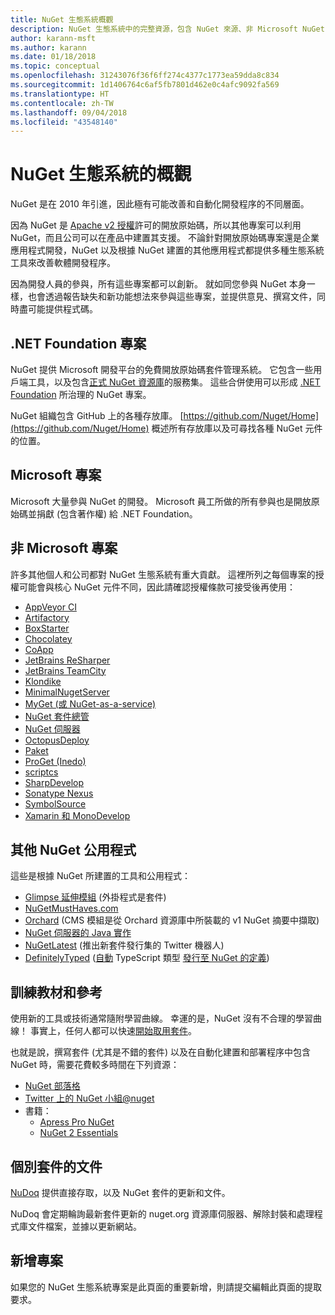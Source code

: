 ```yaml
---
title: NuGet 生態系統概觀
description: NuGet 生態系統中的完整資源，包含 NuGet 來源、非 Microsoft NuGet 專案、公用程式和訓練教材。
author: karann-msft
ms.author: karann
ms.date: 01/18/2018
ms.topic: conceptual
ms.openlocfilehash: 31243076f36f6ff274c4377c1773ea59dda8c834
ms.sourcegitcommit: 1d1406764c6af5fb7801d462e0c4afc9092fa569
ms.translationtype: HT
ms.contentlocale: zh-TW
ms.lasthandoff: 09/04/2018
ms.locfileid: "43548140"
---
```

# <a name="an-overview-of-the-nuget-ecosystem"></a>NuGet 生態系統的概觀

NuGet 是在 2010 年引進，因此極有可能改善和自動化開發程序的不同層面。

因為 NuGet 是 [Apache v2 授權](http://choosealicense.com/licenses/apache/)許可的開放原始碼，所以其他專案可以利用 NuGet，而且公司可以在產品中建置其支援。 不論針對開放原始碼專案還是企業應用程式開發，NuGet 以及根據 NuGet 建置的其他應用程式都提供多種生態系統工具來改善軟體開發程序。

因為開發人員的參與，所有這些專案都可以創新。 就如同您參與 NuGet 本身一樣，也會透過報告缺失和新功能想法來參與這些專案，並提供意見、撰寫文件，同時盡可能提供程式碼。

## <a name="net-foundation-projects"></a>.NET Foundation 專案

NuGet 提供 Microsoft 開發平台的免費開放原始碼套件管理系統。 它包含一些用戶端工具，以及包含[正式 NuGet 資源庫](http://www.nuget.org)的服務集。 這些合併使用可以形成 [.NET Foundation](http://www.dotnetfoundation.org/) 所治理的 NuGet 專案。

NuGet 組織包含 GitHub 上的各種存放庫。 [https://github.com/Nuget/Home](https://github.com/Nuget/Home) 概述所有存放庫以及可尋找各種 NuGet 元件的位置。

## <a name="microsoft-projects"></a>Microsoft 專案

Microsoft 大量參與 NuGet 的開發。 Microsoft 員工所做的所有參與也是開放原始碼並捐獻 (包含著作權) 給 .NET Foundation。

## <a name="non-microsoft-projects"></a>非 Microsoft 專案

許多其他個人和公司都對 NuGet 生態系統有重大貢獻。 這裡所列之每個專案的授權可能會與核心 NuGet 元件不同，因此請確認授權條款可接受後再使用：

- [AppVeyor CI](https://www.appveyor.com/)
- [Artifactory](https://www.jfrog.com/artifactory/)
- [BoxStarter](http://boxstarter.org/)
- [Chocolatey](https://chocolatey.org/)
- [CoApp](http://coapp.org/)
- [JetBrains ReSharper](https://resharper-plugins.jetbrains.com/)
- [JetBrains TeamCity](https://www.jetbrains.com/teamcity/)
- [Klondike](https://github.com/themotleyfool/Klondike)
- [MinimalNugetServer](https://github.com/TanukiSharp/MinimalNugetServer)
- [MyGet (或 NuGet-as-a-service)](http://www.myget.org/)
- [NuGet 套件總管](https://github.com/NuGetPackageExplorer/NuGetPackageExplorer)
- [NuGet 伺服器](http://nugetserver.net/)
- [OctopusDeploy](https://octopus.com/)
- [Paket](https://fsprojects.github.io/Paket/)
- [ProGet (Inedo)](http://inedo.com/proget)
- [scriptcs](http://scriptcs.net/)
- [SharpDevelop](http://community.sharpdevelop.net/blogs/mattward/archive/2011/01/23/NuGetSupportInSharpDevelop.aspx)
- [Sonatype Nexus](http://www.sonatype.com/nexus-repository-sonatype)
- [SymbolSource](http://www.symbolsource.org/Public)
- [Xamarin 和 MonoDevelop](https://github.com/mrward/monodevelop-nuget-addin)

## <a name="other-nuget-based-utilities"></a>其他 NuGet 公用程式

這些是根據 NuGet 所建置的工具和公用程式：

- [Glimpse 延伸模組](http://getglimpse.com/Packages) (外掛程式是套件)
- [NuGetMustHaves.com](http://nugetmusthaves.com/)
- [Orchard](http://www.orchardproject.net/) (CMS 模組是從 Orchard 資源庫中所裝載的 v1 NuGet 摘要中擷取)
- [NuGet 伺服器的 Java 實作](http://jonnyzzz.com/blog/2012/03/07/nuget-server-in-pure-java/)
- [NuGetLatest](https://twitter.com/NuGetLatest) (推出新套件發行集的 Twitter 機器人)
- [DefinitelyTyped](http://definitelytyped.org/) ([自動](https://github.com/DefinitelyTyped/NugetAutomation/) TypeScript 類型 [發行至 NuGet 的定義](http://www.nuget.org/packages?q=DefinitelyTyped))

## <a name="training-materials-and-references"></a>訓練教材和參考

使用新的工具或技術通常隨附學習曲線。 幸運的是，NuGet 沒有不合理的學習曲線！ 事實上，任何人都可以快速[開始取用套件](../quickstart/use-a-package.md)。

也就是說，撰寫套件 (尤其是不錯的套件) 以及在自動化建置和部署程序中包含 NuGet 時，需要花費較多時間在下列資源：

- [NuGet 部落格](http://blog.nuget.org/)
- [Twitter 上的 NuGet 小組@nuget](http://twitter.com/nuget)
- 書籍：
  - [Apress Pro NuGet](http://bit.ly/ProNuGet)
  - [NuGet 2 Essentials](http://www.amazon.com/NuGet-2-Essentials-Damir-Arh-ebook/dp/B00GTQD5M4)

## <a name="documentation-for-individual-packages"></a>個別套件的文件

[NuDoq](http://nudoq.org) 提供直接存取，以及 NuGet 套件的更新和文件。

NuDoq 會定期輪詢最新套件更新的 nuget.org 資源庫伺服器、解除封裝和處理程式庫文件檔案，並據以更新網站。

## <a name="adding-your-project"></a>新增專案

如果您的 NuGet 生態系統專案是此頁面的重要新增，則請提交編輯此頁面的提取要求。
